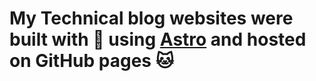 # My Technical blog websites were built with 💖 using [Astro](https://github.com/satnaing/astro-paper) and hosted on GitHub pages 🐱

